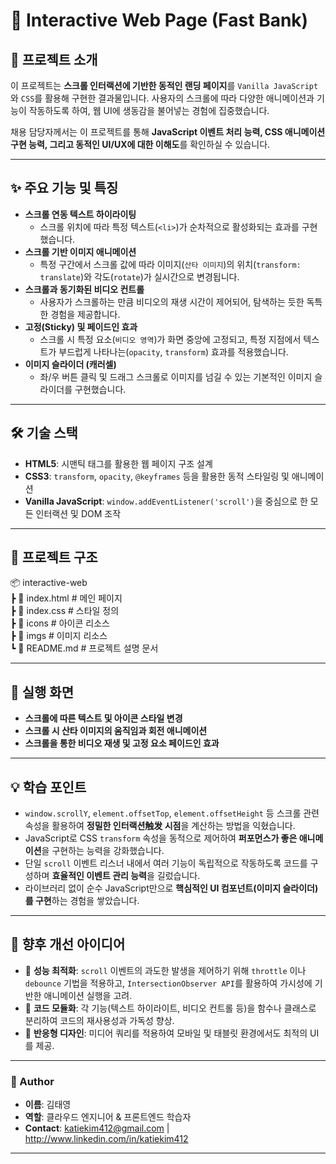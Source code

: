 # 🏦 Interactive Web Page (Fast Bank)

## 📌 프로젝트 소개
이 프로젝트는 **스크롤 인터랙션에 기반한 동적인 랜딩 페이지**를 `Vanilla JavaScript`와 `CSS`를 활용해 구현한 결과물입니다. 사용자의 스크롤에 따라 다양한 애니메이션과 기능이 작동하도록 하여, 웹 UI에 생동감을 불어넣는 경험에 집중했습니다.

채용 담당자께서는 이 프로젝트를 통해 **JavaScript 이벤트 처리 능력, CSS 애니메이션 구현 능력, 그리고 동적인 UI/UX에 대한 이해도**를 확인하실 수 있습니다.

---

## ✨ 주요 기능 및 특징

- **스크롤 연동 텍스트 하이라이팅**
  - 스크롤 위치에 따라 특정 텍스트(`<li>`)가 순차적으로 활성화되는 효과를 구현했습니다.
- **스크롤 기반 이미지 애니메이션**
  - 특정 구간에서 스크롤 값에 따라 이미지(`산타 이미지`)의 위치(`transform: translate`)와 각도(`rotate`)가 실시간으로 변경됩니다.
- **스크롤과 동기화된 비디오 컨트롤**
  - 사용자가 스크롤하는 만큼 비디오의 재생 시간이 제어되어, 탐색하는 듯한 독특한 경험을 제공합니다.
- **고정(Sticky) 및 페이드인 효과**
  - 스크롤 시 특정 요소(`비디오 영역`)가 화면 중앙에 고정되고, 특정 지점에서 텍스트가 부드럽게 나타나는(`opacity`, `transform`) 효과를 적용했습니다.
- **이미지 슬라이더 (캐러셀)**
  - 좌/우 버튼 클릭 및 드래그 스크롤로 이미지를 넘길 수 있는 기본적인 이미지 슬라이더를 구현했습니다.

---

## 🛠 기술 스택
- **HTML5**: 시맨틱 태그를 활용한 웹 페이지 구조 설계
- **CSS3**: `transform`, `opacity`, `@keyframes` 등을 활용한 동적 스타일링 및 애니메이션
- **Vanilla JavaScript**: `window.addEventListener('scroll')`을 중심으로 한 모든 인터랙션 및 DOM 조작

---

## 📂 프로젝트 구조  
📦 interactive-web  
┣ 📜 index.html        # 메인 페이지  
┣ 📜 index.css         # 스타일 정의  
┣ 📂 icons              # 아이콘 리소스  
┣ 📂 imgs               # 이미지 리소스  
┗ 📜 README.md         # 프로젝트 설명 문서  


---

## 📸 실행 화면

- **스크롤에 따른 텍스트 및 아이콘 스타일 변경**
- **스크롤 시 산타 이미지의 움직임과 회전 애니메이션**
- **스크롤을 통한 비디오 재생 및 고정 요소 페이드인 효과**

---

## 💡 학습 포인트
- `window.scrollY`, `element.offsetTop`, `element.offsetHeight` 등 스크롤 관련 속성을 활용하여 **정밀한 인터랙션触发 시점**을 계산하는 방법을 익혔습니다.
- JavaScript로 CSS `transform` 속성을 동적으로 제어하여 **퍼포먼스가 좋은 애니메이션**을 구현하는 능력을 강화했습니다.
- 단일 `scroll` 이벤트 리스너 내에서 여러 기능이 독립적으로 작동하도록 코드를 구성하며 **효율적인 이벤트 관리 능력**을 길렀습니다.
- 라이브러리 없이 순수 JavaScript만으로 **핵심적인 UI 컴포넌트(이미지 슬라이더)를 구현**하는 경험을 쌓았습니다.

---

## 📌 향후 개선 아이디어
- 🚀 **성능 최적화**: `scroll` 이벤트의 과도한 발생을 제어하기 위해 `throttle` 이나 `debounce` 기법을 적용하고, `IntersectionObserver API`를 활용하여 가시성에 기반한 애니메이션 실행을 고려.
- 🧩 **코드 모듈화**: 각 기능(텍스트 하이라이트, 비디오 컨트롤 등)을 함수나 클래스로 분리하여 코드의 재사용성과 가독성 향상.
- 📱 **반응형 디자인**: 미디어 쿼리를 적용하여 모바일 및 태블릿 환경에서도 최적의 UI를 제공.

---

### 👤 Author
- **이름**: 김태영
- **역할**: 클라우드 엔지니어 & 프론트엔드 학습자
- **Contact**: katiekim412@gmail.com | http://www.linkedin.com/in/katiekim412

---
